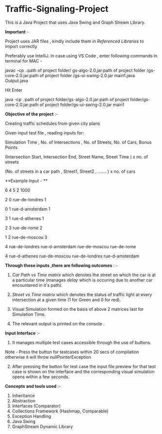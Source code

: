 # Traffic-Signaling-Project
This is a Java Project that uses Java Swing and Graph Stream Library.
 

 **Important** - 

 Project uses JAR files , kindly include them in *Referenced Libraries* to import correctly 

 Preferably use IntelliJ. In case using VS Code , enter following commands in terminal for MAC -

 javac -cp .:path of project folder/ gs-algo-2.0.jar:path of project folder /gs-core-2.0.jar:path of project folder /gs-ui-swing-2.0.jar main1.java Output.java

 Hit Enter 

 java -cp .:path of project folder/gs-algo-2.0.jar:path of project folder/gs-core-2.0.jar:path of project folder/gs-ui-swing-2.0.jar main1



 **Objective of the project** :- 

 Creating traffic schedules from given city plans 

 Given input test file , reading inputs for:
 
 
Simulation Time , No. of Intersections , No. of Streets, No. of Cars, Bonus Points 

(Intersection Start, Intersection End, Street Name, Street Time ) x no. of streets 

(No. of streets in a car path , Street1, Street2 , ....... ) x no. of cars 


**Example Input - **

6 4 5 2 1000

2 0 rue-de-londres 1

0 1 rue-d-amsterdam 1

3 1 rue-d-athenes 1

2 3 rue-de-rome 2

1 2 rue-de-moscou 3

4 rue-de-londres rue-d-amsterdam rue-de-moscou rue-de-rome

4 rue-d-athenes rue-de-moscou rue-de-londres rue-d-amsterdam



**Through these inputs ,there are following outcomes** : - 

1) *Car Path vs Time matrix* which denotes the street on which the car is at a particular time (manages *delay* which is occuring due to another car encountered in it's path).

2)  *Street vs Time matrix* which denotes the status of traffic light at every intersection at a given time (1 for Green and 0 for red).

3) Visual Simulation formed on the basis of above 2 matrices last for Simulation Time.

4) The relevant output is printed on the console . 



**Input Interface** :- 

1) It manages multiple test cases accessible through the use of buttons. 

Note - Press the button for testcases within 20 secs of compilation otherwise it will throw nullPointerException 

2) After pressing the button for test case the input file preview for that test case is shown on the interface and the corresponding visual simulation opens within a few seconds.  



**Concepts and tools used** :- 

1) Inheritance 
2) Abstraction
3) Interfaces (Comparator)
4) Collections Framework (Hashmap, Comparable)
5) Exception Handling 
6) Java Swing 
7) GraphStream Dynamic Library
